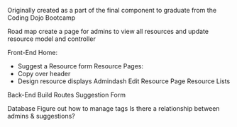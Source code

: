 
Originally created as a part of the final component to graduate from the Coding Dojo Bootcamp

Road map
create a page for admins to view all resources and update
resource model and controller

Front-End
Home:
- Suggest a Resource form
Resource Pages:
- Copy over header
- Design resource displays
Admindash
Edit Resource Page
Resource Lists


Back-End
Build Routes
Suggestion Form


Database
Figure out how to manage tags
Is there a relationship between admins & suggestions?